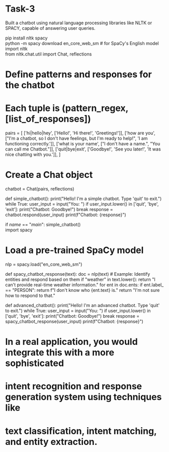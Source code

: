 # Task-3
Built a chatbot using natural language processing libraries like NLTK or SPACY, capable of answering user queries.
<br>

pip install nltk spacy
<br>
     python -m spacy download en_core_web_sm # for SpaCy's English model
     <br>
     import nltk
     <br>
   from nltk.chat.util import Chat, reflections

   # Define patterns and responses for the chatbot
   # Each tuple is (pattern_regex, [list_of_responses])
   pairs = [
       ['hi|hello|hey', ['Hello!', 'Hi there!', 'Greetings!']],
       ['how are you', ["I'm a chatbot, so I don't have feelings, but I'm ready to help!", 'I am functioning correctly.']],
       ['what is your name', ["I don't have a name.", "You can call me Chatbot."]],
       ['quit|bye|exit', ['Goodbye!', 'See you later!', 'It was nice chatting with you.']],
   ]

   # Create a Chat object
   chatbot = Chat(pairs, reflections)

   def simple_chatbot():
       print("Hello! I'm a simple chatbot. Type 'quit' to exit.")
       while True:
           user_input = input("You: ")
           if user_input.lower() in ['quit', 'bye', 'exit']:
               print("Chatbot: Goodbye!")
               break
           response = chatbot.respond(user_input)
           print(f"Chatbot: {response}")

   if _name_ == "_main_":
       simple_chatbot()
       <br>
       import spacy

   # Load a pre-trained SpaCy model
   nlp = spacy.load("en_core_web_sm")

   def spacy_chatbot_response(text):
       doc = nlp(text)
       # Example: Identify entities and respond based on them
       if "weather" in text.lower():
           return "I can't provide real-time weather information."
       for ent in doc.ents:
           if ent.label_ == "PERSON":
               return f"I don't know who {ent.text} is."
       return "I'm not sure how to respond to that."

   def advanced_chatbot():
       print("Hello! I'm an advanced chatbot. Type 'quit' to exit.")
       while True:
           user_input = input("You: ")
           if user_input.lower() in ['quit', 'bye', 'exit']:
               print("Chatbot: Goodbye!")
               break
           response = spacy_chatbot_response(user_input)
           print(f"Chatbot: {response}")

   # In a real application, you would integrate this with a more sophisticated
   # intent recognition and response generation system using techniques like
   # text classification, intent matching, and entity extraction.
     
